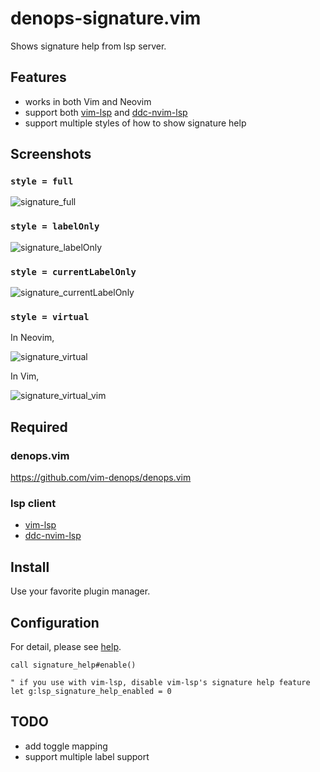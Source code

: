 # denops-signature.vim
Shows signature help from lsp server.

## Features
- works in both Vim and Neovim
- support both [vim-lsp](https://github.com/prabirshrestha/vim-lsp) and [ddc-nvim-lsp](https://github.com/Shougo/ddc-nvim-lsp)
- support multiple styles of how to show signature help 

## Screenshots
### `style = full`
![signature_full](https://user-images.githubusercontent.com/63794197/147875944-4c42a238-e538-43b4-872b-a25958f0523c.gif)

### `style = labelOnly`
![signature_labelOnly](https://user-images.githubusercontent.com/63794197/147875972-9bede4a6-cd3c-4715-a7e5-cb5fb75276c4.png)

### `style = currentLabelOnly`
![signature_currentLabelOnly](https://user-images.githubusercontent.com/63794197/147875980-8b79c1da-b4f7-463f-a960-2f6fd8e00ff9.gif)

### `style = virtual`
In Neovim,

![signature_virtual](https://user-images.githubusercontent.com/63794197/147875986-91b47a30-d85f-43aa-ad8b-876c1fcf9739.gif)

In Vim,

![signature_virtual_vim](https://user-images.githubusercontent.com/63794197/147876186-e0588bbf-6bef-4077-bd45-9e28e0d0019c.gif)


## Required

### denops.vim
https://github.com/vim-denops/denops.vim

### lsp client
- [vim-lsp](https://github.com/prabirshrestha/vim-lsp)
- [ddc-nvim-lsp](https://github.com/Shougo/ddc-nvim-lsp)

## Install
Use your favorite plugin manager.

## Configuration
For detail, please see [help](doc/signature_help.txt).
```vim
call signature_help#enable()

" if you use with vim-lsp, disable vim-lsp's signature help feature
let g:lsp_signature_help_enabled = 0
```

## TODO
- add toggle mapping
- support multiple label support

